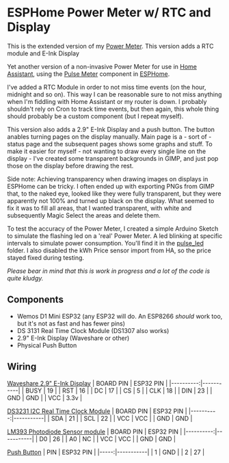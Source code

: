 ESPHome Power Meter w/ RTC and Display
======================================

This is the extended version of my [Power Meter](/zenzay/esphome-projects/tree/main/power-meter). This version adds a RTC module and E-Ink Display

Yet another version of a non-invasive Power Meter for use in [Home Assistant](https://www.home-assistant.io/), using the [Pulse Meter](https://esphome.io/components/sensor/pulse_meter.html) component in [ESPHome](https://esphome.io/).

I've added a RTC Module in order to not miss time events (on the hour, midnight and so on). This way I can be reasonable sure to not miss anything when I'm fiddling with Home Assistant or my router is down. I probably shouldn't rely on Cron to track time events, but then again, this whole thing should probably be a custom component (but I repeat myself).

This version also adds a 2.9" E-Ink Display and a push button. The button anables turning pages on the display manually. Main page is a - sort of - status page and the subsequent pages shows some graphs and stuff.  To make it easier for myself - not wanting to draw every single line on the display - I've created some transparent backgrounds in GIMP, and just pop those on the display before drawing the rest.

Side note: Achieving transparency when drawing images on displays in ESPHome can be tricky. I often ended up with exporting PNGs from GIMP that, to the naked eye, looked like they were fully transparent, but they were apparently not 100% and turned up black on the display. What seemed to fix it was to fill all areas, that I wanted transparent, with white and subsequently Magic Select the areas and delete them.

To test the accuracy of the Power Meter, I created a simple Arduino Sketch to simulate the flashing led on a 'real' Power Meter. A led blinking at specific intervals to simulate power consumption. You'll find it in the [pulse_led](./pulse_led/) folder. I also disabled the kWh Price sensor import from HA, so the price stayed fixed during testing.

*Please bear in mind that this is work in progress and a lot of the code is quite kludgy.*


Components
-----------

* Wemos D1 Mini ESP32 (any ESP32 will do. An ESP8266 *should* work too, but it's not as fast and has fewer pins)
* DS 3131 Real Time Clock Module (DS1307 also works)
* 2.9" E-Ink Display (Waveshare or other)
* Physical Push Button

Wiring
-------

[Waveshare 2.9" E-Ink Display](https://www.waveshare.com/2.9inch-e-paper-module.htm)
| BOARD PIN | ESP32 PIN |
|----------:|-----------|
|     BUSY  |       19  |
|      RST  |       16  |
|      DC   |       17  |
|      CS   |        5  |
|     CLK   |       18  |
|     DIN   |       23  |
|     GND   |      GND  |
|     VCC   |      3.3v |


[DS3231 I2C Real Time Clock Module](https://components101.com/modules/ds3231-rtc-module-pinout-circuit-datasheet)
| BOARD PIN | ESP32 PIN |
|----------:|-----------|
|      SDA  |       21  |
|      SCL  |       22  |
|      VCC  |      VCC  |
|      GND  |      GND  |

[LM393 Photodiode Sensor module](https://www.mysensors.org/build/light-lm393)
| BOARD PIN | ESP32 PIN |
|----------:|-----------|
|       D0  |       26  |
|       A0  |       NC  |
|      VCC  |      VCC  |
|      GND  |      GND  |

[Push Button](https://www.switchelectronics.co.uk/black-microminiature-5mm-momentary-off-on-push-button-spst-0-5a)
|  PIN | ESP32 PIN |
|-----:|-----------|
|   1  |      GND  |
|   2  |       27  |
